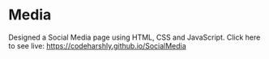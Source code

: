 # Media

Designed a Social Media page using HTML, CSS and JavaScript. 
Click here to see live: 
https://codeharshly.github.io/SocialMedia
